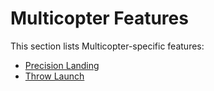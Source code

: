 # Multicopter Features

This section lists Multicopter-specific features:

- [Precision Landing](../advanced_features/precland.md)
- [Throw Launch](../flight_modes_mc/throw_launch.md)
